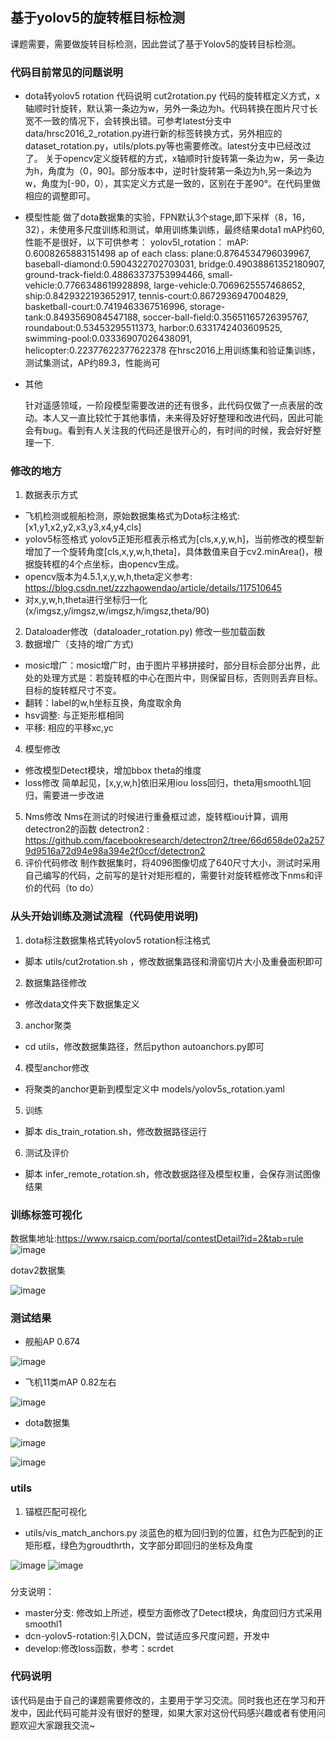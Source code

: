 
## 基于yolov5的旋转框目标检测
课题需要，需要做旋转目标检测，因此尝试了基于Yolov5的旋转目标检测。
### 代码目前常见的问题说明
- dota转yolov5 rotation 代码说明
   cut2rotation.py 代码的旋转框定义方式，x轴顺时针旋转，默认第一条边为w，另外一条边为h。代码转换在图片尺寸长宽不一致的情况下，会转换出错。可参考latest分支中data/hrsc2016_2_rotation.py进行新的标签转换方式，另外相应的dataset_rotation.py，utils/plots.py等也需要修改。latest分支中已经改过了。
   关于opencv定义旋转框的方式，x轴顺时针旋转第一条边为w，另一条边为h，角度为（0，90]。部分版本中，逆时针旋转第一条边为h,另一条边为w，角度为[-90，0），其实定义方式是一致的，区别在于差90°。在代码里做相应的调整即可。
- 模型性能
做了dota数据集的实验，FPN默认3个stage,即下采样（8，16，32），未使用多尺度训练和测试，单用训练集训练，最终结果dota1 mAP约60,性能不是很好，以下可供参考：
  yolov5l_rotation：
  mAP: 0.6008265883151498
  ap of each class: plane:0.8764534796039967, baseball-diamond:0.5904322702703031, bridge:0.49038861352180907, ground-track-field:0.48863373753994466, small-   vehicle:0.7766348619928898, large-vehicle:0.7069625557468652, ship:0.8429322193652917, tennis-court:0.8672936947004829, basketball-court:0.7419463367516996, storage-tank:0.8493569084547188, soccer-ball-field:0.35651165726395767, roundabout:0.53453295511373, harbor:0.6331742403609525, swimming-pool:0.03336907026438091, helicopter:0.22377622377622378
  在hrsc2016上用训练集和验证集训练，测试集测试，AP约89.3，性能尚可
- 其他

  针对遥感领域，一阶段模型需要改进的还有很多，此代码仅做了一点表层的改动。本人又一直比较忙于其他事情，未来得及好好整理和改进代码，因此可能会有bug。看到有人关注我的代码还是很开心的，有时间的时候，我会好好整理一下.
### 修改的地方
1. 数据表示方式
- 飞机检测或舰船检测，原始数据集格式为Dota标注格式:
    [x1,y1,x2,y2,x3,y3,x4,y4,cls]
- yolov5标签格式
  yolov5正矩形框表示格式为[cls,x,y,w,h]，当前修改的模型新增加了一个旋转角度[cls,x,y,w,h,theta]，具体数值来自于cv2.minArea()，根据旋转框的4个点坐标，由opencv生成。
- opencv版本为4.5.1,x,y,w,h,theta定义参考:
   https://blog.csdn.net/zzzhaowendao/article/details/117510645
- 对x,y,w,h,theta进行坐标归一化
   (x/imgsz,y/imgsz,w/imgsz,h/imgsz,theta/90)
2. Dataloader修改（dataloader_rotation.py)
   修改一些加载函数
3. 数据增广（支持的增广方式)
- mosic增广：mosic增广时，由于图片平移拼接时，部分目标会部分出界，此处的处理方式是：若旋转框的中心在图片中，则保留目标，否则则丢弃目标。目标的旋转框尺寸不变。
- 翻转：label的w,h坐标互换，角度取余角
- hsv调整: 与正矩形框相同
- 平移: 相应的平移xc,yc
4. 模型修改
- 修改模型Detect模块，增加bbox theta的维度
- loss修改
  简单起见，[x,y,w,h]依旧采用iou loss回归，theta用smoothL1回归，需要进一步改进
5. Nms修改
   Nms在测试的时候进行重叠框过滤，旋转框iou计算，调用detectron2的函数
   detectron2 : https://github.com/facebookresearch/detectron2/tree/66d658de02a2579d9516a72d94e98a394e2f0ccf/detectron2
6. 评价代码修改
   制作数据集时，将4096图像切成了640尺寸大小，测试时采用自己编写的代码，之前写的是针对矩形框的，需要针对旋转框修改下nms和评价的代码（to do）
### 从头开始训练及测试流程（代码使用说明)
1. dota标注数据集格式转yolov5 rotation标注格式
- 脚本 utils/cut2rotation.sh ，修改数据集路径和滑窗切片大小及重叠面积即可
2. 数据集路径修改 
- 修改data文件夹下数据集定义
3. anchor聚类
- cd utils，修改数据集路径，然后python autoanchors.py即可
4. 模型anchor修改
- 将聚类的anchor更新到模型定义中 models/yolov5s_rotation.yaml
5. 训练
- 脚本 dis_train_rotation.sh，修改数据路径运行
6. 测试及评价
- 脚本 infer_remote_rotation.sh，修改数据路径及模型权重，会保存测试图像结果
### 训练标签可视化
数据集地址:https://www.rsaicp.com/portal/contestDetail?id=2&tab=rule
![image](https://user-images.githubusercontent.com/49705914/129001296-1397d0ba-75bb-4a4d-ac70-26abaf0f0bc5.png)

dotav2数据集

![image](https://user-images.githubusercontent.com/49705914/129298756-d16c4855-b508-4ca3-a2d4-21fc3105ff1c.png)

### 测试结果
- 舰船AP       0.674

![image](https://user-images.githubusercontent.com/49705914/128113280-3f72c644-9297-4885-bf63-780a2f230124.png)
- 飞机11类mAP  0.82左右

![image](https://user-images.githubusercontent.com/49705914/128284942-27fe2008-83eb-47c2-8754-204cef5e60ad.png)

- dota数据集

![image](https://user-images.githubusercontent.com/49705914/134128980-6df7dfcf-a743-4e40-8195-1af6971c4ee8.png)

![image](https://user-images.githubusercontent.com/49705914/134129967-9fedab65-5b71-4271-ade6-ab86dd14a910.png)



### utils
1. 锚框匹配可视化 
- utils/vis_match_anchors.py 
淡蓝色的框为回归到的位置，红色为匹配到的正矩形框，绿色为groudthrth，文字部分即回归的坐标及角度

![image](https://user-images.githubusercontent.com/49705914/128320551-6e9ddbdd-70bf-4ab2-a0db-4c365853240d.png)
![image](https://user-images.githubusercontent.com/49705914/128320616-c4b394d4-45cf-4ed8-acd1-e043bf02b034.png)


###
分支说明：
- master分支: 修改如上所述，模型方面修改了Detect模块，角度回归方式采用smoothl1
- dcn-yolov5-rotation:引入DCN，尝试适应多尺度问题，开发中
- develop:修改loss函数，参考：scrdet
### 代码说明
该代码是由于自己的课题需要修改的，主要用于学习交流。同时我也还在学习和开发中，因此代码可能并没有很好的整理，如果大家对这份代码感兴趣或者有使用问题欢迎大家跟我交流~





  

  
